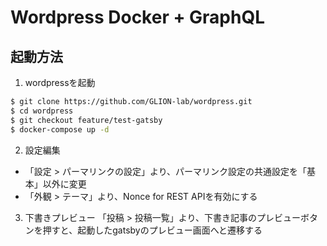 # Wordpress Docker + GraphQL

## 起動方法
1. wordpressを起動
``` bash
$ git clone https://github.com/GLION-lab/wordpress.git
$ cd wordpress
$ git checkout feature/test-gatsby
$ docker-compose up -d
```

2. 設定編集
- 「設定 > パーマリンクの設定」より、パーマリンク設定の共通設定を「基本」以外に変更
- 「外観 > テーマ」より、Nonce for REST APIを有効にする

3. 下書きプレビュー
「投稿 > 投稿一覧」より、下書き記事のプレビューボタンを押すと、起動したgatsbyのプレビュー画面へと遷移する